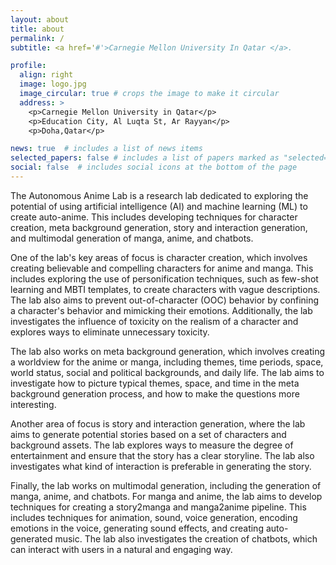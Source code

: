 ```yaml
---
layout: about
title: about
permalink: /
subtitle: <a href='#'>Carnegie Mellon University In Qatar </a>.

profile:
  align: right
  image: logo.jpg
  image_circular: true # crops the image to make it circular
  address: >
    <p>Carnegie Mellon University in Qatar</p>
    <p>Education City, Al Luqta St, Ar Rayyan</p>
    <p>Doha,Qatar</p>

news: true  # includes a list of news items
selected_papers: false # includes a list of papers marked as "selected={true}"
social: false  # includes social icons at the bottom of the page
---
```


The Autonomous Anime Lab is a research lab dedicated to exploring the potential of using artificial intelligence (AI) and machine learning (ML) to create auto-anime. This includes developing techniques for character creation, meta background generation, story and interaction generation, and multimodal generation of manga, anime, and chatbots.

One of the lab's key areas of focus is character creation, which involves creating believable and compelling characters for anime and manga. This includes exploring the use of personification techniques, such as few-shot learning and MBTI templates, to create characters with vague descriptions. The lab also aims to prevent out-of-character (OOC) behavior by confining a character's behavior and mimicking their emotions. Additionally, the lab investigates the influence of toxicity on the realism of a character and explores ways to eliminate unnecessary toxicity.

The lab also works on meta background generation, which involves creating a worldview for the anime or manga, including themes, time periods, space, world status, social and political backgrounds, and daily life. The lab aims to investigate how to picture typical themes, space, and time in the meta background generation process, and how to make the questions more interesting.

Another area of focus is story and interaction generation, where the lab aims to generate potential stories based on a set of characters and background assets. The lab explores ways to measure the degree of entertainment and ensure that the story has a clear storyline. The lab also investigates what kind of interaction is preferable in generating the story.

Finally, the lab works on multimodal generation, including the generation of manga, anime, and chatbots. For manga and anime, the lab aims to develop techniques for creating a story2manga and manga2anime pipeline. This includes techniques for animation, sound, voice generation, encoding emotions in the voice, generating sound effects, and creating auto-generated music. The lab also investigates the creation of chatbots, which can interact with users in a natural and engaging way.



